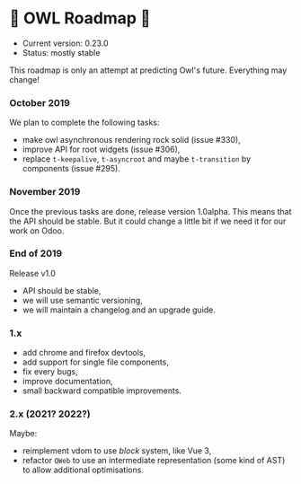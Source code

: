 # 🦉 OWL Roadmap 🦉

- Current version: 0.23.0
- Status: mostly stable

This roadmap is only an attempt at predicting Owl's future.  Everything may
change!

### October 2019

We plan to complete the following tasks:

- make owl asynchronous rendering rock solid (issue #330),
- improve API for root widgets (issue #306),
- replace `t-keepalive`, `t-asyncroot` and maybe `t-transition` by components (issue #295).

### November 2019

Once the previous tasks are done, release version 1.0alpha. This means that the
API should be stable.  But it could change a little bit if we need it for our
work on Odoo.

### End of 2019

Release v1.0

- API should be stable,
- we will use semantic versioning,
- we will maintain a changelog and an upgrade guide.

### 1.x

- add chrome and firefox devtools,
- add support for single file components,
- fix every bugs,
- improve documentation,
- small backward compatible improvements.

### 2.x (2021? 2022?)

Maybe:

- reimplement vdom to use *block* system, like Vue 3,
- refactor `QWeb` to use an intermediate representation (some kind of AST) to
  allow additional optimisations.


